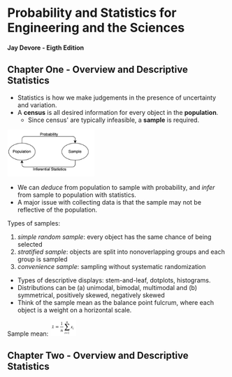# Probability and Statistics for Engineering and the Sciences
#### Jay Devore - Eigth Edition

## Chapter One - Overview and Descriptive Statistics

- Statistics is how we make judgements in the presence of uncertainty and variation.
- A **census** is all desired information for every object in the **population**.
   - Since census' are typically infeasible, a **sample** is required.
  
<img width="200" src="./photos/devore1.png">

- We can *deduce* from population to sample with probability, and *infer* from sample to population with statistics.
- A major issue with collecting data is that the sample may not be reflective of the population.

Types of samples:
1. *simple random sample*: every object has the same chance of being selected
2. *stratified sample*: objects are split into nonoverlapping groups and each group is sampled
3. *convenience sample*: sampling without systematic randomization

- Types of descriptive displays: stem-and-leaf, dotplots, histograms.
- Distributions can be (a) unimodal, bimodal, multimodal and (b) symmetrical, positively skewed, negatively skewed
- Think of the sample mean as the balance point fulcrum, where each object is a weight on a horizontal scale.

Sample mean: <img width="60" src="./photos/devore2.png">

## Chapter Two - Overview and Descriptive Statistics
